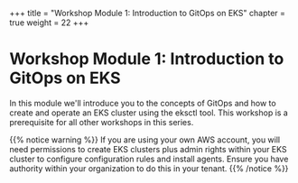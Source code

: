 +++
title = "Workshop Module 1: Introduction to GitOps on EKS"
chapter = true
weight = 22
+++

# Workshop Module 1: Introduction to GitOps on EKS

In this module we'll introduce you to the concepts of GitOps and how to create and operate an EKS cluster using the eksctl tool. This workshop is a prerequisite for all other workshops in this series.


{{% notice warning %}}
If you are using your own AWS account, you will need permissions to create EKS clusters plus admin rights within your EKS cluster to configure configuration rules and install agents. Ensure you have authority within your organization to do this in your tenant. 
{{% /notice %}}

